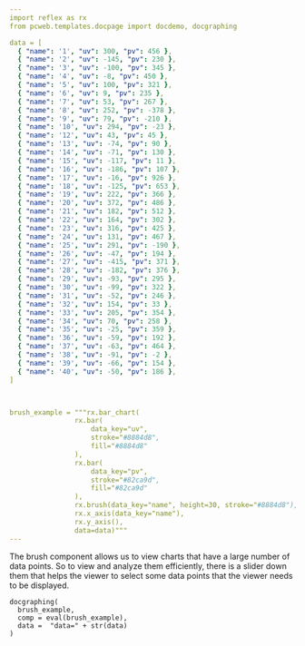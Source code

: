 ```yaml
---
import reflex as rx
from pcweb.templates.docpage import docdemo, docgraphing

data = [
  { "name": '1', "uv": 300, "pv": 456 },
  { "name": '2', "uv": -145, "pv": 230 },
  { "name": '3', "uv": -100, "pv": 345 },
  { "name": '4', "uv": -8, "pv": 450 },
  { "name": '5', "uv": 100, "pv": 321 },
  { "name": '6', "uv": 9, "pv": 235 },
  { "name": '7', "uv": 53, "pv": 267 },
  { "name": '8', "uv": 252, "pv": -378 },
  { "name": '9', "uv": 79, "pv": -210 },
  { "name": '10', "uv": 294, "pv": -23 },
  { "name": '12', "uv": 43, "pv": 45 },
  { "name": '13', "uv": -74, "pv": 90 },
  { "name": '14', "uv": -71, "pv": 130 },
  { "name": '15', "uv": -117, "pv": 11 },
  { "name": '16', "uv": -186, "pv": 107 },
  { "name": '17', "uv": -16, "pv": 926 },
  { "name": '18', "uv": -125, "pv": 653 },
  { "name": '19', "uv": 222, "pv": 366 },
  { "name": '20', "uv": 372, "pv": 486 },
  { "name": '21', "uv": 182, "pv": 512 },
  { "name": '22', "uv": 164, "pv": 302 },
  { "name": '23', "uv": 316, "pv": 425 },
  { "name": '24', "uv": 131, "pv": 467 },
  { "name": '25', "uv": 291, "pv": -190 },
  { "name": '26', "uv": -47, "pv": 194 },
  { "name": '27', "uv": -415, "pv": 371 },
  { "name": '28', "uv": -182, "pv": 376 },
  { "name": '29', "uv": -93, "pv": 295 },
  { "name": '30', "uv": -99, "pv": 322 },
  { "name": '31', "uv": -52, "pv": 246 },
  { "name": '32', "uv": 154, "pv": 33 },
  { "name": '33', "uv": 205, "pv": 354 },
  { "name": '34', "uv": 70, "pv": 258 },
  { "name": '35', "uv": -25, "pv": 359 },
  { "name": '36', "uv": -59, "pv": 192 },
  { "name": '37', "uv": -63, "pv": 464 },
  { "name": '38', "uv": -91, "pv": -2 },
  { "name": '39', "uv": -66, "pv": 154 },
  { "name": '40', "uv": -50, "pv": 186 },
]



brush_example = """rx.bar_chart(
                rx.bar(
                    data_key="uv",
                    stroke="#8884d8",
                    fill="#8884d8"
                ), 
                rx.bar(
                    data_key="pv",
                    stroke="#82ca9d",
                    fill="#82ca9d" 
                ), 
                rx.brush(data_key="name", height=30, stroke="#8884d8"),
                rx.x_axis(data_key="name"), 
                rx.y_axis(),
                data=data)"""
---
```

The brush component allows us to view charts that have a large number of data points. So to view and analyze them efficiently, there is a slider down them that helps the viewer to select some data points that the viewer needs to be displayed.


```reflex
docgraphing(
  brush_example, 
  comp = eval(brush_example),
  data =  "data=" + str(data)
)
``` 